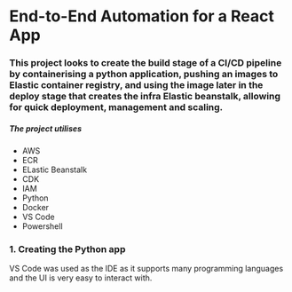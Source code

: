 # End-to-End Automation for a React App

### This project looks to create the build stage of a CI/CD pipeline by containerising a python application, pushing an images to Elastic container registry, and using the image later in the deploy stage that creates the infra Elastic beanstalk, allowing for quick deployment, management and scaling.

##### The project utilises
- AWS
- ECR
- ELastic Beanstalk
- CDK
- IAM
- Python
- Docker
- VS Code
- Powershell 



### 1. Creating the Python app

VS Code was used as the IDE as it supports many programming languages and the UI is very easy to interact with.

